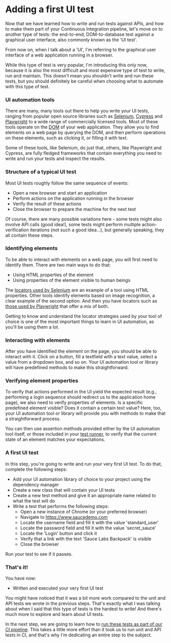 # Adding a first UI test

Now that we have learned how to write and run tests against APIs, and how to make them part of your Continuous Integration pipeline, let's move on to another type of tests: the end-to-end, DOM-to-database test against a graphical user interface, also commonly known as the 'UI test'.

From now on, when I talk about a 'UI', I'm referring to the graphical user interface of a web application running in a browser.

While this type of test is very popular, I'm introducing this only now, because it is also the most difficult and most expensive type of test to write, run and maintain. This doesn't mean you shouldn't write and run these tests, but you should definitely be careful when choosing what to automate with this type of test.

### UI automation tools

There are many, many tools out there to help you write your UI tests, ranging from popular open source libraries such as [Selenium](https://www.selenium.dev/), [Cypress](https://www.cypress.io/) and [Playwright](https://playwright.dev/) to a wide range of commercially licensed tools. Most of these tools operate on the [DOM](https://en.wikipedia.org/wiki/Document_Object_Model) of your web application. They allow you to find elements on a web page by querying the DOM, and then perform operations on these elements, such as clicking it, or filling it with text.

Some of these tools, like Selenium, do just that, others, like Playwright and Cypress, are fully fledged frameworks that contain everything you need to write and run your tests and inspect the results.

### Structure of a typical UI test

Most UI tests roughly follow the same sequence of events:

* Open a new browser and start an application
* Perform actions on the application running in the browser
* Verify the result of these actions
* Close the browser to prepare the machine for the next test

Of course, there are many possible variations here - some tests might also involve API calls (good idea!), some tests might perform multiple action-verification iterations (not such a good idea...), but generally speaking, they all contain these steps.

### Identifying elements

To be able to interact with elements on a web page, you will first need to identify them. There are two main ways to do that:

* Using HTML properties of the element
* Using properties of the element visible to human beings

The [locators used by Selenium](https://www.selenium.dev/documentation/webdriver/elements/locators/) are an example of a tool using HTML properties. Other tools identify elements based on image recognition, a clear example of the second option. And then you have locators such as [those used by Playwright](https://playwright.dev/docs/locators) that offer a mix of both.

Getting to know and understand the locator strategies used by your tool of choice is one of the most important things to learn in UI automation, as you'll be using them a _lot_.

### Interacting with elements

After you have identified the element on the page, you should be able to interact with it. Click on a button, fill a textfield with a text value, select a value from a dropdown box, and so on. Your UI automation tool or library will have predefined methods to make this straightforward.

### Verifying element properties

To verify that actions performed in the UI yield the expected result (e.g., performing a login sequence should redirect us to the application home page), we also need to verify properties of elements. Is a specific predefined element visible? Does it contain a certain text value? Here, too, your UI automation tool or library will provide you with methods to make that a straightforward process.

You can then use assertion methods provided either by the UI automation tool itself, or those included in your [test runner](03-writing-and-running-a-first-test.md), to verify that the current state of an element matches your expectations.

### A first UI test

In this step, you're going to write and run your very first UI test. To do that, complete the following steps:

* Add your UI automation library of choice to your project using the dependency manager
* Create a new class that will contain your UI tests
* Create a new test method and give it an appropriate name related to what the test will do
* Write a test that performs the following steps:
    * Open a new instance of Chrome (or your preferred browser)
	* Navigate to https://www.saucedemo.com
	* Locate the username field and fill it with the value 'standard_user'
	* Locate the password field and fill it with the value 'secret_sauce'
	* Locate the 'Login' button and click it
	* Verify that a link with the text 'Sauce Labs Backpack' is visible
	* Close the browser

Run your test to see if it passes.

### That's it!

You have now:

* Written and executed your very first UI test

You might have noticed that it was a bit more work compared to the unit and API tests we wrote in the previous steps. That's exactly what I was talking about when I said that this type of tests is the hardest to write! And there's much more to explore and learn about UI tests.

In the next step, we are going to learn how to [run these tests as part of our CI pipeline](09-running-our-ui-tests-in-ci.md). This takes a little more effort than it took us to run unit and API tests in CI, and that's why I'm dedicating an entire step to the subject.
